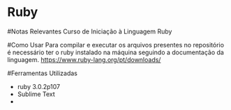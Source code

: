 # Ruby

#Notas Relevantes
Curso de Iniciação à Linguagem Ruby

#Como Usar
Para compilar e executar os arquivos presentes no repositório é necessário ter o ruby instalado na máquina seguindo a documentação da linguagem. 
https://www.ruby-lang.org/pt/downloads/

#Ferramentas Utilizadas 
- ruby 3.0.2p107
- Sublime Text
- 
